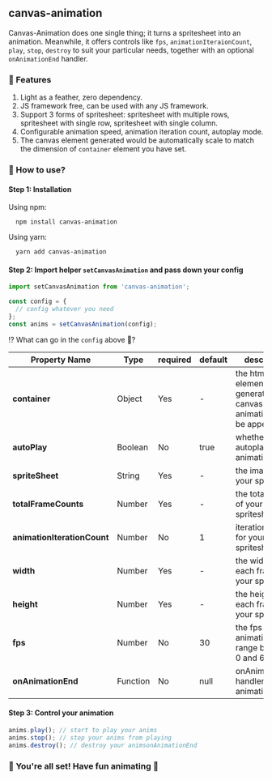 ## canvas-animation

Canvas-Animation does one single thing; it turns a spritesheet into an animation. Meanwhile, it offers controls like `fps`, `animationIteraionCount`, `play`, `stop`, `destroy` to suit your particular needs, together with an optional `onAnimationEnd` handler.

### 🍾 Features

1. Light as a feather, zero dependency.
2. JS framework free, can be used with any JS framework.
3. Support 3 forms of spritesheet: spritesheet with multiple rows, spritesheet with single row, spritesheet with single column.
4. Configurable animation speed, animation iteration count, autoplay mode.
5. The canvas element generated would be automatically scale to match the dimension of `container` element you have set.

### 🔦 How to use?

#### Step 1: Installation

Using npm:

```shell
  npm install canvas-animation
```

Using yarn:

```shell
  yarn add canvas-animation
```

#### Step 2: Import helper `setCanvasAnimation` and pass down your config

```javascript
import setCanvasAnimation from 'canvas-animation';

const config = {
  // config whatever you need
};
const anims = setCanvasAnimation(config);
```

⁉️ What can go in the `config` above 🧩?

| Property Name               | Type     | required | default | description                                                               |
| --------------------------- | -------- | -------- | ------- | ------------------------------------------------------------------------- |
| **container**               | Object   | Yes      | -       | the html element that the generated canvas animation would be appended to |
| **autoPlay**                | Boolean  | No       | true    | whether to autoplay animation or not                                      |
| **spriteSheet**             | String   | Yes      | -       | the image url of your spritesheet                                         |
| **totalFrameCounts**        | Number   | Yes      | -       | the total frames of your spritesheet                                      |
| **animationIterationCount** | Number   | No       | 1       | iteration count for your spritesheet                                      |
| **width**                   | Number   | Yes      | -       | the width of each frame in your spritesheet                               |
| **height**                  | Number   | Yes      | -       | the height of each frame in your spritesheet                              |
| **fps**                     | Number   | No       | 30      | the fps for your animation, valid range between 0 and 60                  |
| **onAnimationEnd**          | Function | No       | null    | onAnimationEnd handler for your animation                                 |

#### Step 3: Control your animation

```javascript
anims.play(); // start to play your anims
anims.stop(); // stop your anims from playing
anims.destroy(); // destroy your animsonAnimationEnd
```

### 🍻 You're all set! Have fun animating 🍻
